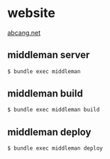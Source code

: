 website
===

[abcang.net](https://abcang.net)

## middleman server

```bash
$ bundle exec middleman
```

## middleman build

```bash
$ bundle exec middleman build
```

## middleman deploy

```bash
$ bundle exec middleman deploy
```
